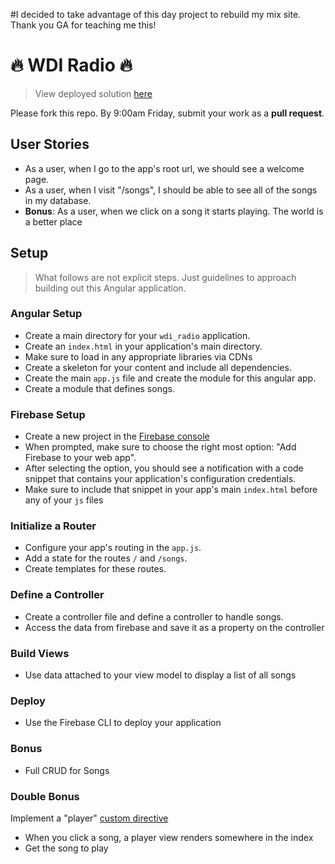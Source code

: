 
#I decided to take advantage of this day project to rebuild my mix site.
Thank you GA for teaching me this!

# :fire: WDI Radio :fire:

> View deployed solution [here](https://wdi-radio.firebaseapp.com/)

Please fork this repo. By 9:00am Friday, submit your work as a **pull request**.

## User Stories

- As a user, when I go to the app's root url, we should see a welcome page.
- As a user, when I visit "/songs", I should be able to see all of the songs in my database.
- **Bonus**: As a user, when we click on a song it starts playing. The world is a better place

## Setup

> What follows are not explicit steps. Just guidelines to approach building out this Angular application.

### Angular Setup

- Create a main directory for your `wdi_radio` application.
- Create an `index.html` in your application's main directory.
- Make sure to load in any appropriate libraries via CDNs
- Create a skeleton for your content and include all dependencies.
- Create the main `app.js` file and create the module for this angular app.
- Create a module that defines songs.

### Firebase Setup

- Create a new project in the [Firebase console](https://console.firebase.google.com/)
- When prompted, make sure to choose the right most option: "Add Firebase to your web app".
- After selecting the option, you should see a notification with a code snippet that contains your application's configuration credentials.
- Make sure to include that snippet in your app's main `index.html` before any of your `js` files

### Initialize a Router

- Configure your app's routing in the `app.js`.
- Add a state for the routes `/` and `/songs`.
- Create templates for these routes.

### Define a Controller

- Create a controller file and define a controller to handle songs.
- Access the data from firebase and save it as a property on the controller

### Build Views

- Use data attached to your view model to display a list of all songs

### Deploy

- Use the Firebase CLI to deploy your application

### Bonus

- Full CRUD for Songs

### Double Bonus

Implement a "player" [custom directive](https://github.com/ga-wdi-lessons/angular-directives)

- When you click a song, a player view renders somewhere in the index
- Get the song to play
